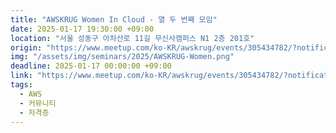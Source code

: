 ```yaml
---
title: "AWSKRUG Women In Cloud - 열 두 번째 모임"
date: 2025-01-17 19:30:00 +09:00
location: "서울 성동구 아차산로 11길 무신사캠퍼스 N1 2층 201호"
origin: "https://www.meetup.com/ko-KR/awskrug/events/305434782/?notificationId=%3Cinbox%3E%21415516188-1736132538417&eventOrigin=notifications"
img: "/assets/img/seminars/2025/AWSKRUG-Women.png"
deadline: 2025-01-17 00:00:00 +09:00 
link: "https://www.meetup.com/ko-KR/awskrug/events/305434782/?notificationId=%3Cinbox%3E%21415516188-1736132538417&eventOrigin=notifications"
tags:
  - AWS
  - 커뮤니티
  - 자격증
---
```

